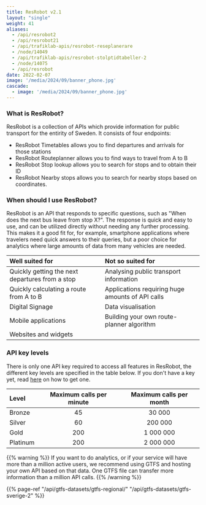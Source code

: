 ```yaml
---
title: ResRobot v2.1
layout: "single"
weight: 41
aliases: 
  - /api/resrobot2
  - /api/resrobot21
  - /api/trafiklab-apis/resrobot-reseplanerare
  - /node/14049
  - /api/trafiklab-apis/resrobot-stolptidtabeller-2
  - /node/14075
  - /api/resrobot
date: 2022-02-07
image: '/media/2024/09/banner_phone.jpg'
cascade:
  - image: '/media/2024/09/banner_phone.jpg'
---
```


### What is ResRobot?

ResRobot is a collection of APIs which provide information for public transport for the entirity of Sweden. It consists of four 
endpoints:
- ResRobot Timetables allows you to find departures and arrivals for those stations
- ResRobot Routeplanner allows you to find ways to travel from A to B 
- ResRobot Stop lookup allows you to search for stops and to obtain their ID
- ResRobot Nearby stops allows you to search for nearby stops based on coordinates.

### When should I use ResRobot?

ResRobot is an API that responds to specific questions, such as "When does the next bus leave from stop X?". The response
is quick and easy to use, and can be utilized directly without needing any further processing. This makes it a good fit
for, for example, smartphone applications where travelers need quick answers to their queries, but a poor choice for 
analytics where large amounts of data from many vehicles are needed.

| Well suited for | Not so suited for |
| :--- | :--- |
| Quickly getting the next departures from a stop | Analysing public transport information |
| Quickly calculating a route from A to B | Applications requiring huge amounts of API calls |
| Digital Signage | Data visualisation |
| Mobile applications | Building your own route-planner algorithm |
| Websites and widgets |  |

### API key levels
There is only one API key required to access all features in ResRobot, the different key levels are specified in the table below. If you don't have a key yet, 
read [here](/docs/using-trafiklab/getting-api-keys) on how to get one.

| Level    | Maximum calls per minute | Maximum calls per month |
|:---------|:------------------------:|:-----------------------:|
| Bronze   |            45            |         30 000          |
| Silver   |            60            |         200 000         |
| Gold     |           200            |        1 000 000        |
| Platinum |           200            |        2 000 000        |


{{% warning %}} If you want to do analytics, or if your service will have more than a million active users,
we recommend using GTFS and hosting your own API based on that data. One GTFS file can transfer more information than a
million API calls. {{% /warning %}}

{{% page-ref "/api/gtfs-datasets/gtfs-regional/" "/api/gtfs-datasets/gtfs-sverige-2" %}}
